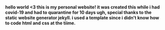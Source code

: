#### hello world <3 this is my personal website! it was created this while i had covid-19 and had to quarantine for 10 days ugh, special thanks to the static website generator jekyll. i used a template since i didn't know how to code html and css at the tiime. 
